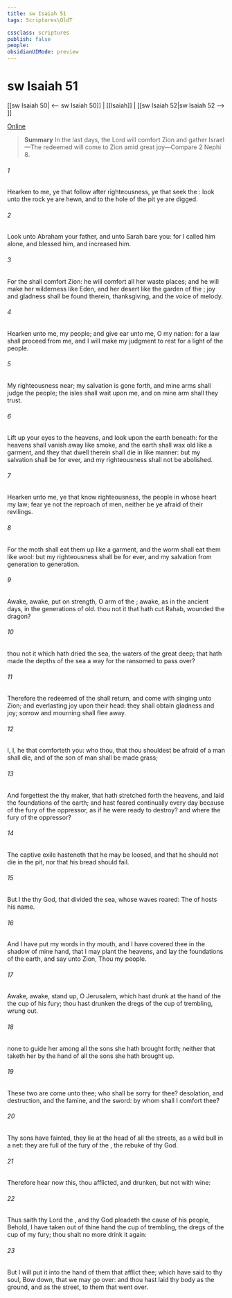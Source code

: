 ```yaml
---
title: sw Isaiah 51
tags: Scriptures\OldT

cssclass: scriptures
publish: false
people:
obsidianUIMode: preview
---
```


# sw Isaiah 51
[[sw Isaiah 50| <-- sw Isaiah 50]] | [[Isaiah]] | [[sw Isaiah 52|sw Isaiah 52 --> ]]

[Online](https://churchofjesuschrist.org/study/scriptures/ot/isa/51?lang=eng)

> __Summary__
In the last days, the Lord will comfort Zion and gather Israel—The redeemed will come to Zion amid great joy—Compare 2 Nephi 8.

###### 1 
Hearken to me, ye that follow after righteousness, ye that seek the : look unto the rock  ye are hewn, and to the hole of the pit  ye are digged.

###### 2 
Look unto Abraham your father, and unto Sarah  bare you: for I called him alone, and blessed him, and increased him.

###### 3 
For the  shall comfort Zion: he will comfort all her waste places; and he will make her wilderness like Eden, and her desert like the garden of the ; joy and gladness shall be found therein, thanksgiving, and the voice of melody.

###### 4 
Hearken unto me, my people; and give ear unto me, O my nation: for a law shall proceed from me, and I will make my judgment to rest for a light of the people.

###### 5 
My righteousness  near; my salvation is gone forth, and mine arms shall judge the people; the isles shall wait upon me, and on mine arm shall they trust.

###### 6 
Lift up your eyes to the heavens, and look upon the earth beneath: for the heavens shall vanish away like smoke, and the earth shall wax old like a garment, and they that dwell therein shall die in like manner: but my salvation shall be for ever, and my righteousness shall not be abolished.

###### 7 
Hearken unto me, ye that know righteousness, the people in whose heart  my law; fear ye not the reproach of men, neither be ye afraid of their revilings.

###### 8 
For the moth shall eat them up like a garment, and the worm shall eat them like wool: but my righteousness shall be for ever, and my salvation from generation to generation.

###### 9 
Awake, awake, put on strength, O arm of the ; awake, as in the ancient days, in the generations of old.  thou not it that hath cut Rahab,  wounded the dragon?

###### 10 
 thou not it which hath dried the sea, the waters of the great deep; that hath made the depths of the sea a way for the ransomed to pass over?

###### 11 
Therefore the redeemed of the  shall return, and come with singing unto Zion; and everlasting joy  upon their head: they shall obtain gladness and joy;  sorrow and mourning shall flee away.

###### 12 
I,  I,  he that comforteth you: who  thou, that thou shouldest be afraid of a man  shall die, and of the son of man  shall be made  grass;

###### 13 
And forgettest the  thy maker, that hath stretched forth the heavens, and laid the foundations of the earth; and hast feared continually every day because of the fury of the oppressor, as if he were ready to destroy? and where  the fury of the oppressor?

###### 14 
The captive exile hasteneth that he may be loosed, and that he should not die in the pit, nor that his bread should fail.

###### 15 
But I  the  thy God, that divided the sea, whose waves roared: The  of hosts  his name.

###### 16 
And I have put my words in thy mouth, and I have covered thee in the shadow of mine hand, that I may plant the heavens, and lay the foundations of the earth, and say unto Zion, Thou  my people.

###### 17 
Awake, awake, stand up, O Jerusalem, which hast drunk at the hand of the  the cup of his fury; thou hast drunken the dregs of the cup of trembling,  wrung  out.

###### 18 
 none to guide her among all the sons  she hath brought forth; neither  that taketh her by the hand of all the sons  she hath brought up.

###### 19 
These two  are come unto thee; who shall be sorry for thee? desolation, and destruction, and the famine, and the sword: by whom shall I comfort thee?

###### 20 
Thy sons have fainted, they lie at the head of all the streets, as a wild bull in a net: they are full of the fury of the , the rebuke of thy God.

###### 21 
Therefore hear now this, thou afflicted, and drunken, but not with wine:

###### 22 
Thus saith thy Lord the , and thy God  pleadeth the cause of his people, Behold, I have taken out of thine hand the cup of trembling,  the dregs of the cup of my fury; thou shalt no more drink it again:

###### 23 
But I will put it into the hand of them that afflict thee; which have said to thy soul, Bow down, that we may go over: and thou hast laid thy body as the ground, and as the street, to them that went over.

